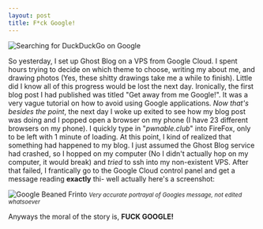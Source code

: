 ```yaml
---
layout: post
title: F*ck Google!
---
```


<img src="{{ site.baseurl }}/images/google.png" alt="Searching for DuckDuckGo on Google">

So yesterday, I set up Ghost Blog on a VPS from Google Cloud. I spent hours trying to decide on which theme to choose, writing my about me, and drawing photos (Yes, these shitty drawings take me a while to finish).
Little did I know all of this progress would be lost the next day. Ironically, the first blog post I had published was titled "Get away from me Google!".
It was a very vague tutorial on how to avoid using Google applications. *Now that's besides the point*, the next day I woke up exited to see how my blog post was doing and I popped open a browser on my phone (I have 23 different browsers on my phone). I quickly type in "*pwnable.club*" into FireFox, only to be left with 1 minute of loading. At this point, I kind of realized that something had happened to my blog.
I just assumed the Ghost Blog service had crashed, so I hopped on my computer (No I didn't actually hop on my computer, it would break) and *tried* to ssh into my non-existent VPS. After that failed, I frantically go to the Google Cloud control panel and get a message reading **exactly** thi- well actually here's a screenshot:

<img src="{{ site.baseurl }}/images/beaned.png" alt="Google Beaned Frinto">
<small><i>Very accurate portrayal of Googles message, not edited whatsoever</i></small>


Anyways the moral of the story is, **FUCK GOOGLE!**
